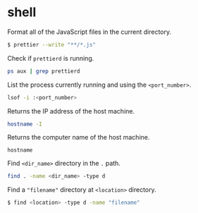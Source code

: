 # shell

Format all of the JavaScript files in the current directory.

```bash
$ prettier --write "**/*.js"
```

Check if `prettierd` is running.

```bash
ps aux | grep prettierd
```

List the process currently running and using the `<port_number>`.

```bash
lsof -i :<port_number>
```

Returns the IP address of the host machine.

```bash
hostname -I
```

Returns the computer name of the host machine.

```
hostname
```

Find `<dir_name>` directory in the `.` path.

```bash
find . -name <dir_name> -type d
```

Find a `"filename"` directory at `<location>` directory.

```bash
$ find <location> -type d -name "filename"
```

